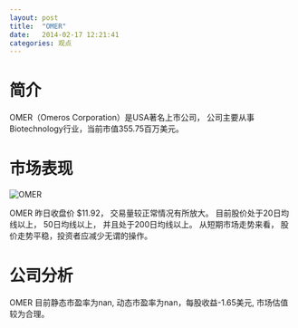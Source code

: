 ```yaml
---
layout: post
title:  "OMER"
date:   2014-02-17 12:21:41
categories: 观点
---
```


# 简介
OMER（Omeros Corporation）是USA著名上市公司，
公司主要从事Biotechnology行业，当前市值355.75百万美元。

# 市场表现

![OMER](http://finviz.com/chart.ashx?t=OMER&ty=c&ta=1&p=d&s=l)

OMER 昨日收盘价 $11.92，
交易量较正常情况有所放大。
目前股价处于20日均线以上，
50日均线以上，
并且处于200日均线以上。
从短期市场走势来看，
股价走势平稳，投资者应减少无谓的操作。

# 公司分析
OMER 目前静态市盈率为nan, 动态市盈率为nan，每股收益-1.65美元,
市场估值较为合理。
